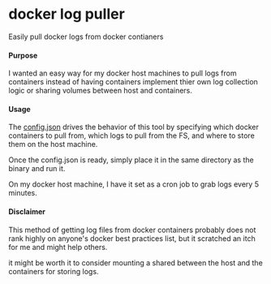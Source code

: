 # docker log puller
Easily pull docker logs from docker contianers 

#### Purpose
I wanted an easy way for my docker host machines to pull logs from containers instead of having containers implement thier own log collection logic or sharing volumes between host and containers.

#### Usage
The [config.json](https://github.com/Sjeanpierre/docker_log_puller/blob/master/config.json) drives the behavior of this tool by specifying which docker containers to pull from, which logs to pull from the FS, and where to store them on the host machine.

Once the config.json is ready, simply place it in the same directory as the binary and run it.

On my docker host machine, I have it set as a cron job to grab logs every 5 minutes.

#### Disclaimer
This method of getting log files from docker containers probably does not rank highly on anyone's docker best practices list, but it scratched an itch for me and might help others.

it might be worth it to consider mounting a shared between the host and the containers for storing logs.
